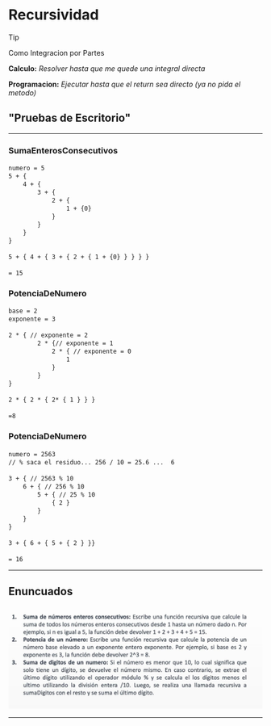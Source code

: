 
# Recursividad 
> [!TIP]
> Como Integracion por Partes

**Calculo:**  _Resolver hasta que me quede una integral directa_

**Programacion:** _Ejecutar hasta que el return sea directo 
                    (ya no pida el metodo)_
 

## "Pruebas de Escritorio"

---

### SumaEnterosConsecutivos

``` 
numero = 5
5 + {
    4 + {
        3 + {
            2 + {
                1 + {0}
            }
        } 
    } 
}

5 + { 4 + { 3 + { 2 + { 1 + {0} } } } }

= 15
```

### PotenciaDeNumero

```
base = 2
exponente = 3

2 * { // exponente = 2
        2 * {// exponente = 1
            2 * { // exponente = 0
                1
            }
        }
}

2 * { 2 * { 2* { 1 } } }

=8

```
### PotenciaDeNumero

```
numero = 2563 
// % saca el residuo... 256 / 10 = 25.6 ...  6

3 + { // 2563 % 10
    6 + { // 256 % 10 
        5 + { // 25 % 10
            { 2 }
        }
    }
}

3 + { 6 + { 5 + { 2 } }}

= 16
```

--- 

## Enuncuados

![img.png](img.png)

----

